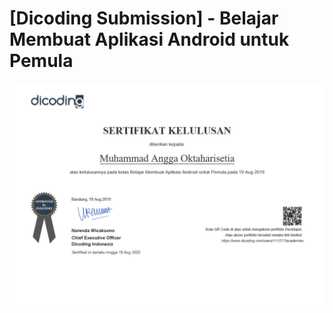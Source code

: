 # [Dicoding Submission] - Belajar Membuat Aplikasi Android untuk Pemula

![alt text](https://raw.githubusercontent.com/muhanggaohs/Submission/master/sertifikat.png)
